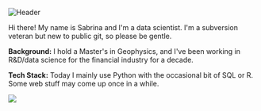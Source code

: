 ![Header](https://github.com/ninaschoenholzer/ninaschoenholzer/blob/master/Header.png "Header")

Hi there! My name is Sabrina and I'm a data scientist. I'm a subversion veteran but new to public git, so please be gentle.

**Background:** I hold a Master's in Geophysics, and I've been working in R&D/data science for the financial industry for a decade. 

**Tech Stack:** Today I mainly use Python with the occasional bit of SQL or R. Some web stuff may come up once in a while.

![](https://img.shields.io/badge/System-Linux-informational?style=flat&logo=<LOGO_NAME>&logoColor=white&color=2bbc8a)


<!--
**ninaschoenholzer/ninaschoenholzer** is a ✨ _special_ ✨ repository because its `README.md` (this file) appears on your GitHub profile.

Here are some ideas to get you started:

- 🔭 I’m currently working on ...
- 🌱 I’m currently learning ...
- 👯 I’m looking to collaborate on ...
- 🤔 I’m looking for help with ...
- 💬 Ask me about ...
- 📫 How to reach me: ...
- 😄 Pronouns: ...
- ⚡ Fun fact: ...
-->
